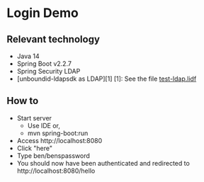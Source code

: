 # Login Demo 

## Relevant technology 
* Java 14
* Spring Boot v2.2.7
* Spring Security LDAP
* [unboundid-ldapsdk as LDAP][1]
[1]: See the file [test-ldap.lidf](https://github.com/Avec112/spring-security-ldap/blob/master/src/main/resources/test-ldap.ldif)

## How to
* Start server
  * Use IDE or,
  * mvn spring-boot:run
* Access http://localhost:8080
* Click "here"
* Type ben/benspassword
* You should now have been authenticated and redirected to http://localhost:8080/hello


